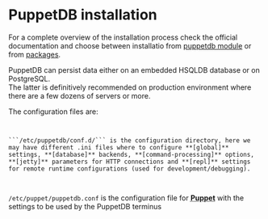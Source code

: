      
           
       
<h1>PuppetDB installation</h1>
       
                            
<p>For a complete overview of the installation process check the official documentation and choose between installatio from <a href="http://docs.puppetlabs.com/puppetdb/latest/install_via_module.html">puppetdb module</a> or from <a href="http://docs.puppetlabs.com/puppetdb/latest/install_from_packages.html">packages</a>.</p>
<p>PuppetDB can persist data either on an embedded HSQLDB database or on PostgreSQL.<br />The latter is definitively recommended on production environment where there are a few dozens of servers or more.</p>
<p>The configuration files are:</p> 
<pre><code class="/etc/sysconfig/puppetdb``` (```/etc/default/puppetdb``` on Debian) is the init script configuration file, here we can set JAVA settings like JAVA_ARGS or JAVA_BIN"><br /><br />```/etc/puppetdb/conf.d/``` is the configuration directory, here we may have different .ini files where to configure **[global]** settings, **[database]** backends, **[command-processing]** options, **[jetty]** parameters for HTTP connections and **[repl]** settings for remote runtime configurations (used for development/debugging).


</code></pre>
<p><code><span class="java_operator">/</span><span class="java_plain">etc</span><span class="java_operator">/</span><span class="java_plain">puppet</span><span class="java_operator">/</span><span class="java_plain">puppetdb</span><span class="java_separator">.</span><span class="java_plain">conf</span></code> is the configuration file for <strong><abbr title="Puppet automation tool">Puppet</abbr></strong> with the settings to be used by the PuppetDB terminus</p>
  
     
     
           
